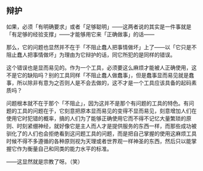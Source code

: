 ## 辩护

如果，必须「有明确要求」或者「足够聪明」——这两者说的其实是一件事就是「有足够的经验支撑」——才能够用它来「正确做事」的话——

那么，它的问题也显然并不在于「不阻止蠢人把事情做坏」上了——以「它只是不阻止蠢人把事情做坏」为理由为它辩护的话，同它所犯的是同样的错误。

这个错误也是显而易见的。作为一个工具，必须要这么麻烦才能被人正确使用，这不是它的缺陷吗？别的工具同样「不阻止蠢人做蠢事」，但是蠢事显而易见就是蠢事，所以除非有意为之否则人是不会去做的，这不才是一个工具应该具备的起码素质吗？

问题根本就不在于那个「不阻止」，因为这并不是那个有问题的工具的特色。有问题的工具的问题在于，它刻意把原本显而易见的变得不显而易见，刻意增加人们在使用它时犯错的概率，搞的人们为了能够正确使用它而不得不记忆大量繁琐的原则、时刻紧绷神经，就好像它是主人而人才是提供服务的东西一样，而那些成功被驯化了的人们也会拒绝看到这问题工具的问题，而是把自己掌握的使用这麻烦工具时候不得不多遵循的各种原则视为天理或者世界观一样神圣的东西，然后只以能掌握它作为衡量自己和同类的能力水平的标准。

——这显然就是宗教了呀。（笑）
